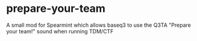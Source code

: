 # prepare-your-team
A small mod for Spearmint which allows baseq3 to use the Q3TA "Prepare your team!" sound when running TDM/CTF
